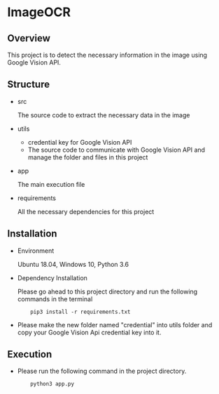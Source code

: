 # ImageOCR

## Overview

This project is to detect the necessary information in the image using Google Vision API.

## Structure

- src

    The source code to extract the necessary data in the image

- utils
    
    * credential key for Google Vision API
    * The source code to communicate with Google Vision API and manage the folder and files in this project

- app

    The main execution file
    
- requirements

    All the necessary dependencies for this project
    
## Installation

- Environment

    Ubuntu 18.04, Windows 10, Python 3.6

- Dependency Installation

    Please go ahead to this project directory and run the following commands in the terminal
    
    ```
        pip3 install -r requirements.txt
    ```
 
 - Please make the new folder named "credential" into utils folder and copy your Google Vision Api credential key into it.

## Execution

- Please run the following command in the project directory.

    ```
        python3 app.py
    ```
